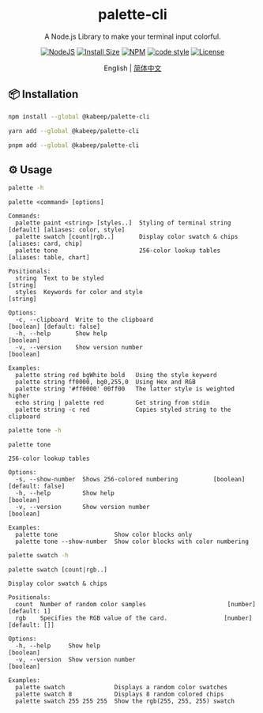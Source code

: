 <div align="center">

<h1>palette-cli</h1>

A Node.js Library to make your terminal input colorful.

[![NodeJS][node-image]][node-url]
[![Install Size][install-size-image]][install-size-url]
[![NPM][npm-image]][npm-url]
[![code style][code-style-image]][code-style-url]
[![License][license-image]][license-url]

English | [简体中文][zh-cn-url]

</div>

## 📦 Installation

```bash
npm install --global @kabeep/palette-cli
```

```bash
yarn add --global @kabeep/palette-cli
```

```bash
pnpm add --global @kabeep/palette-cli
```

## ⚙️ Usage

```bash
palette -h
```

```
palette <command> [options]

Commands:
  palette paint <string> [styles..]  Styling of terminal string    [default] [aliases: color, style]
  palette swatch [count|rgb..]       Display color swatch & chips              [aliases: card, chip]
  palette tone                       256-color lookup tables                 [aliases: table, chart]

Positionals:
  string  Text to be styled                                                                 [string]
  styles  Keywords for color and style                                                      [string]

Options:
  -c, --clipboard  Write to the clipboard                                 [boolean] [default: false]
  -h, --help       Show help                                                               [boolean]
  -v, --version    Show version number                                                     [boolean]

Examples:
  palette string red bgWhite bold   Using the style keyword
  palette string ff0000, bg0,255,0  Using Hex and RGB
  palette string '#ff0000' 00ff00   The latter style is weighted higher
  echo string | palette red         Get string from stdin
  palette string -c red             Copies styled string to the clipboard
```

```bash
palette tone -h
```

```
palette tone

256-color lookup tables

Options:
  -s, --show-number  Shows 256-colored numbering          [boolean] [default: false]
  -h, --help         Show help                                             [boolean]
  -v, --version      Show version number                                   [boolean]

Examples:
  palette tone                Show color blocks only
  palette tone --show-number  Show color blocks with color numbering
```

```bash
palette swatch -h
```

```
palette swatch [count|rgb..]

Display color swatch & chips

Positionals:
  count  Number of random color samples                       [number] [default: 1]
  rgb    Specifies the RGB value of the card.                [number] [default: []]

Options:
  -h, --help     Show help                                                [boolean]
  -v, --version  Show version number                                      [boolean]

Examples:
  palette swatch              Displays a random color swatches
  palette swatch 8            Displays 8 random colored chips
  palette swatch 255 255 255  Show the rgb(255, 255, 255) swatch
```


[node-image]: https://img.shields.io/node/v/%40kabeep%2Fpalette-cli?color=lightseagreen
[node-url]: https://nodejs.org/

[npm-image]: https://img.shields.io/npm/d18m/%40kabeep%2Fpalette-cli?color=fa6673
[npm-url]: https://www.npmjs.com/package/@kabeep/palette-cli

[install-size-image]: https://packagephobia.com/badge?p=@kabeep/palette-cli
[install-size-url]: https://packagephobia.com/result?p=@kabeep/palette-cli

[code-style-image]: https://img.shields.io/badge/Formatted_with-Biome-cornflowerblue?style=flat&logo=biome
[code-style-url]: https://biomejs.dev/

[license-image]: https://img.shields.io/github/license/kabeep/palette-cli?color=slateblue
[license-url]: LICENSE

[en-us-url]: README.md
[zh-cn-url]: README.zh-CN.md

[forex-url]: https://github.com/kabeep/forex

[issues-url]: https://github.com/kabeep/palette-cli/issues
